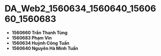 # DA_Web2_1560634_1560640_1560660_1560683

- **1560660                             Trần Thanh Tùng**
- **1560683                             Phạm Vin**
- **1560634                             Huỳnh Công Tuấn**
- **1560640                             Nguyên Hà Minh Tuấn**